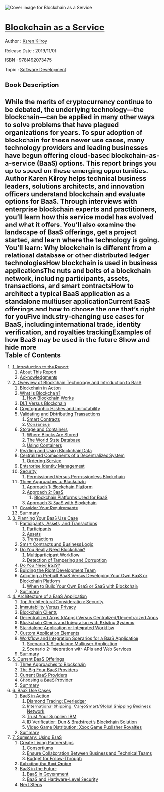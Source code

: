 ![Cover image for Blockchain as a Service](https://imgdetail.ebookreading.net/cover/cover/20200215/EB9781492073475.jpg)

[Blockchain as a Service](https://ebookreading.net/view/book/Blockchain+as+a+Service-EB9781492073475_1.html "Blockchain as a Service")
====================================================================================================================

Author : [Karen Kilroy](https://ebookreading.net/search/author/Karen+Kilroy)

Release Date : 2019/11/01

ISBN : 9781492073475

Topic : [Software Development](https://ebookreading.net/search/category/software-development)

Book Description
-----------------

 While the merits of cryptocurrency continue to be debated, the underlying technology—the blockchain—can be applied in many other ways to solve problems that have plagued organizations for years. To spur adoption of blockchain for these newer use cases, many technology providers and leading businesses have begun offering cloud-based blockchain-as-a-service (BaaS) options. This report brings you up to speed on these emerging opportunities.
Author Karen Kilroy helps technical business leaders, solutions architects, and innovation officers understand blockchain and evaluate options for BaaS. Through interviews with enterprise blockchain experts and practitioners, you’ll learn how this service model has evolved and what it offers. You’ll also examine the landscape of BaaS offerings, get a project started, and learn where the technology is going.
You’ll learn:
Why blockchain is different from a relational database or other distributed ledger technologiesHow blockchain is used in business applicationsThe nuts and bolts of a blockchain network, including participants, assets, transactions, and smart contractsHow to architect a typical BaaS application as a standalone multiuser applicationCurrent BaaS offerings and how to choose the one that’s right for youFive industry-changing use cases for BaaS, including international trade, identity verification, and royalties trackingExamples of how BaaS may be used in the future        Show and hide more                
Table of Contents
-----------------

1. [1. Introduction to the Report](https://ebookreading.net/view/book/Blockchain+as+a+Service-EB9781492073475_4.html#introduction_to_the)
    1. [About This Report](https://ebookreading.net/view/book/Blockchain+as+a+Service-EB9781492073475_4.html#about_this_report)
    1. [Acknowledgments](https://ebookreading.net/view/book/Blockchain+as+a+Service-EB9781492073475_4.html#acknowledgments)
1. [2. Overview of Blockchain Technology and Introduction to BaaS](https://ebookreading.net/view/book/Blockchain+as+a+Service-EB9781492073475_5.html#overview_of_blockch)
    1. [Blockchain in Action](https://ebookreading.net/view/book/Blockchain+as+a+Service-EB9781492073475_5.html#blockchain_in_actio)
    1. [           What Is Blockchain?         ](https://ebookreading.net/view/book/Blockchain+as+a+Service-EB9781492073475_5.html#what_is_blockchain)
        1. [How Blockchain Works](https://ebookreading.net/view/book/Blockchain+as+a+Service-EB9781492073475_5.html#how_blockchain_work)
    1. [DLT Versus Blockchain](https://ebookreading.net/view/book/Blockchain+as+a+Service-EB9781492073475_5.html#dlt_versus_blockcha)
    1. [Cryptographic Hashes and Immutability](https://ebookreading.net/view/book/Blockchain+as+a+Service-EB9781492073475_5.html#cryptographic_hashe)
    1. [           Validating and Distributing Transactions         ](https://ebookreading.net/view/book/Blockchain+as+a+Service-EB9781492073475_5.html#validating_and_dist)
        1. [             Smart Contracts            ](https://ebookreading.net/view/book/Blockchain+as+a+Service-EB9781492073475_5.html#smart_contracts)
        1. [             Consensus           ](https://ebookreading.net/view/book/Blockchain+as+a+Service-EB9781492073475_5.html#consensus_idk7Hc43)
    1. [           Storage and Containers         ](https://ebookreading.net/view/book/Blockchain+as+a+Service-EB9781492073475_5.html#storage_and_contain)
        1. [Where Blocks Are Stored](https://ebookreading.net/view/book/Blockchain+as+a+Service-EB9781492073475_5.html#where_blocks_are_st)
        1. [The World State Database](https://ebookreading.net/view/book/Blockchain+as+a+Service-EB9781492073475_5.html#world_state_datab)
        1. [             Using Containers           ](https://ebookreading.net/view/book/Blockchain+as+a+Service-EB9781492073475_5.html#using_containers)
    1. [           Reading and Using            Blockchain            Data         ](https://ebookreading.net/view/book/Blockchain+as+a+Service-EB9781492073475_5.html#reading_and_using_b)
    1. [Centralized Components of a Decentralized System](https://ebookreading.net/view/book/Blockchain+as+a+Service-EB9781492073475_5.html#centralized_compone)
        1. [Ordering Service](https://ebookreading.net/view/book/Blockchain+as+a+Service-EB9781492073475_5.html#ordering_service)
    1. [           Enterprise Identity Management         ](https://ebookreading.net/view/book/Blockchain+as+a+Service-EB9781492073475_5.html#enterprise_identity)
    1. [           Security         ](https://ebookreading.net/view/book/Blockchain+as+a+Service-EB9781492073475_5.html#security_idJAJ2bT)
        1. [Permissioned Versus Permissionless Blockchain](https://ebookreading.net/view/book/Blockchain+as+a+Service-EB9781492073475_5.html#permissioned_versus)
    1. [Three Approaches to Blockchain](https://ebookreading.net/view/book/Blockchain+as+a+Service-EB9781492073475_5.html#three_approaches_to)
        1. [Approach 1: Blockchain Platform](https://ebookreading.net/view/book/Blockchain+as+a+Service-EB9781492073475_5.html#approach_1_blockcha)
        1. [Approach 2: BaaS](https://ebookreading.net/view/book/Blockchain+as+a+Service-EB9781492073475_5.html#approach_2_baas)
            1. [Blockchain Platforms Used for BaaS](https://ebookreading.net/view/book/Blockchain+as+a+Service-EB9781492073475_5.html#blockchain_platform)
        1. [Approach 3: SaaS with Blockchain](https://ebookreading.net/view/book/Blockchain+as+a+Service-EB9781492073475_5.html#approach_3_saas_wit)
    1. [           Consider Your Requirements         ](https://ebookreading.net/view/book/Blockchain+as+a+Service-EB9781492073475_5.html#consider_your_requi)
    1. [Summary](https://ebookreading.net/view/book/Blockchain+as+a+Service-EB9781492073475_5.html#summary_idN0LYej)
1. [3. Planning Your BaaS Use Case](https://ebookreading.net/view/book/Blockchain+as+a+Service-EB9781492073475_6.html#planning_your_baas_)
    1. [Participants, Assets, and Transactions](https://ebookreading.net/view/book/Blockchain+as+a+Service-EB9781492073475_6.html#participants_assets)
        1. [Participants](https://ebookreading.net/view/book/Blockchain+as+a+Service-EB9781492073475_6.html#participants)
        1. [Assets](https://ebookreading.net/view/book/Blockchain+as+a+Service-EB9781492073475_6.html#assets_idoHp0uA)
        1. [Transactions](https://ebookreading.net/view/book/Blockchain+as+a+Service-EB9781492073475_6.html#transactions)
    1. [Smart Contracts and Business Logic](https://ebookreading.net/view/book/Blockchain+as+a+Service-EB9781492073475_6.html#smart_contracts_and)
    1. [Do You Really Need Blockchain?](https://ebookreading.net/view/book/Blockchain+as+a+Service-EB9781492073475_6.html#do_you_really_need_)
        1. [Multiparticipant Workflow](https://ebookreading.net/view/book/Blockchain+as+a+Service-EB9781492073475_6.html#multiparticipant_wo)
        1. [Detection of Tampering and Corruption](https://ebookreading.net/view/book/Blockchain+as+a+Service-EB9781492073475_6.html#detection_of_tamper)
    1. [Do You Need BaaS?](https://ebookreading.net/view/book/Blockchain+as+a+Service-EB9781492073475_6.html#do_you_need_baas)
    1. [Building the Right Development Team](https://ebookreading.net/view/book/Blockchain+as+a+Service-EB9781492073475_6.html#building_the_right_)
    1. [Adopting a Prebuilt BaaS Versus Developing Your Own BaaS or Blockchain Platform](https://ebookreading.net/view/book/Blockchain+as+a+Service-EB9781492073475_6.html#adopting_preuilt_ba)
        1. [When to Build Your Own BaaS or SaaS with Blockchain](https://ebookreading.net/view/book/Blockchain+as+a+Service-EB9781492073475_6.html#when_to_build_your_)
    1. [Summary](https://ebookreading.net/view/book/Blockchain+as+a+Service-EB9781492073475_6.html#summary_idEgjuZX)
1. [4. Architecture of a BaaS Application](https://ebookreading.net/view/book/Blockchain+as+a+Service-EB9781492073475_7.html#architecture_of_a_b)
    1. [Top Architectural Consideration: Security](https://ebookreading.net/view/book/Blockchain+as+a+Service-EB9781492073475_7.html#top_architectural_c)
    1. [Immutability Versus Privacy](https://ebookreading.net/view/book/Blockchain+as+a+Service-EB9781492073475_7.html#immutability_versus)
    1. [Blockchain Clients](https://ebookreading.net/view/book/Blockchain+as+a+Service-EB9781492073475_7.html#blockchain_clients)
    1. [Decentralized Apps (dApps) Versus Centralized/Decentralized Apps](https://ebookreading.net/view/book/Blockchain+as+a+Service-EB9781492073475_7.html#decentralized_apps_)
    1. [Blockchain Clients and Integration with Existing Systems](https://ebookreading.net/view/book/Blockchain+as+a+Service-EB9781492073475_7.html#blockchain_clients_)
    1. [Standalone Application or Integrated Workflow](https://ebookreading.net/view/book/Blockchain+as+a+Service-EB9781492073475_7.html#standalone_applicat)
    1. [Custom Application Elements](https://ebookreading.net/view/book/Blockchain+as+a+Service-EB9781492073475_7.html#custom_application_)
    1. [Workflow and Integration Scenarios for a BaaS Application](https://ebookreading.net/view/book/Blockchain+as+a+Service-EB9781492073475_7.html#workflow_and_integr)
        1. [Scenario 1: Standalone Multiuser Application](https://ebookreading.net/view/book/Blockchain+as+a+Service-EB9781492073475_7.html#scenario_1_standalo)
        1. [Scenario 2: Integration with APIs and Web Services](https://ebookreading.net/view/book/Blockchain+as+a+Service-EB9781492073475_7.html#scenario_2_integrat)
    1. [Summary](https://ebookreading.net/view/book/Blockchain+as+a+Service-EB9781492073475_7.html#summary_idh5fGUK)
1. [5. Current BaaS Offerings](https://ebookreading.net/view/book/Blockchain+as+a+Service-EB9781492073475_8.html#current_baas_offeri)
    1. [Three Approaches to Blockchain](https://ebookreading.net/view/book/Blockchain+as+a+Service-EB9781492073475_8.html#three_approaches_to)
    1. [The Big Four BaaS Providers](https://ebookreading.net/view/book/Blockchain+as+a+Service-EB9781492073475_8.html#the_big_four_baas_p)
    1. [Current BaaS Providers](https://ebookreading.net/view/book/Blockchain+as+a+Service-EB9781492073475_8.html#list_of_baas_provid)
    1. [Choosing a BaaS Provider](https://ebookreading.net/view/book/Blockchain+as+a+Service-EB9781492073475_8.html#choosing_a_baas_pro)
    1. [Summary](https://ebookreading.net/view/book/Blockchain+as+a+Service-EB9781492073475_8.html#summary_idbciuSF)
1. [6. BaaS Use Cases](https://ebookreading.net/view/book/Blockchain+as+a+Service-EB9781492073475_9.html#baas_use_cases)
    1. [BaaS in Action](https://ebookreading.net/view/book/Blockchain+as+a+Service-EB9781492073475_9.html#baas_in_action)
        1. [Diamond Trading: Everledger](https://ebookreading.net/view/book/Blockchain+as+a+Service-EB9781492073475_9.html#diamond_trading_eve)
        1. [International Shipping: CargoSmart/Global Shipping Business Network ](https://ebookreading.net/view/book/Blockchain+as+a+Service-EB9781492073475_9.html#international_shipp)
        1. [Trust Your Supplier: IBM](https://ebookreading.net/view/book/Blockchain+as+a+Service-EB9781492073475_9.html#trust_your_supplier)
        1. [ID Verification: Dun &amp; Bradstreet’s Blockchain Solution](https://ebookreading.net/view/book/Blockchain+as+a+Service-EB9781492073475_9.html#id_verification_dun)
        1. [Video Game Distribution: Xbox Game Publisher Royalties](https://ebookreading.net/view/book/Blockchain+as+a+Service-EB9781492073475_9.html#video_game_distribu)
    1. [Summary](https://ebookreading.net/view/book/Blockchain+as+a+Service-EB9781492073475_9.html#summary_idlqPwYC)
1. [7. Summary: Using BaaS](https://ebookreading.net/view/book/Blockchain+as+a+Service-EB9781492073475_10.html#summary_using_baas)
    1. [Create Living Partnerships](https://ebookreading.net/view/book/Blockchain+as+a+Service-EB9781492073475_10.html#create_living_partn)
        1. [Consortiums](https://ebookreading.net/view/book/Blockchain+as+a+Service-EB9781492073475_10.html#consortiums)
        1. [Ensure Collaboration Between Business and Technical Teams](https://ebookreading.net/view/book/Blockchain+as+a+Service-EB9781492073475_10.html#ensure_collaboratio)
        1. [Budget for Follow-Through](https://ebookreading.net/view/book/Blockchain+as+a+Service-EB9781492073475_10.html#budget_for_follow_t)
    1. [Selecting the Best Option ](https://ebookreading.net/view/book/Blockchain+as+a+Service-EB9781492073475_10.html#selecting_the_best_)
    1. [BaaS in the Future](https://ebookreading.net/view/book/Blockchain+as+a+Service-EB9781492073475_10.html#baas_in_the_future)
        1. [BaaS in Government](https://ebookreading.net/view/book/Blockchain+as+a+Service-EB9781492073475_10.html#baas_in_government)
        1. [BaaS and Hardware-Level Security](https://ebookreading.net/view/book/Blockchain+as+a+Service-EB9781492073475_10.html#baas_and_hardware_l)
    1. [Next Steps](https://ebookreading.net/view/book/Blockchain+as+a+Service-EB9781492073475_10.html#next_steps)
